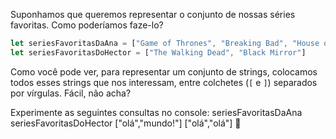 Suponhamos que queremos representar o conjunto de nossas séries favoritas. Como poderíamos faze-lo?

``` javascript
let seriesFavoritasDaAna = ["Game of Thrones", "Breaking Bad", "House of Cards"];
let seriesFavoritasDoHector = ["The Walking Dead", "Black Mirror"]
```

Como você pode ver, para representar um conjunto de strings, colocamos todos esses strings que nos interessam, entre colchetes (`[` e `]`) separados por vírgulas. Fácil, não acha?

Experimente as seguintes consultas no console:
seriesFavoritasDaAna
seriesFavoritasDoHector
["olá","mundo!"]
["olá","olá"]


